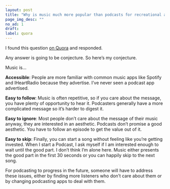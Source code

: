 ```yaml
---
layout: post
title: "Why is music much more popular than podcasts for recreational activities?"
page_img_desc: ""
no_ad: 1
draft:
label: quora
---
```


I found this question <a href="https://www.quora.com/Why-is-music-much-more-popular-than-podcasts-for-recreational-activities">on Quora</a> and responded.

Any answer is going to be conjecture. So here’s my conjecture.

Music is…

<b>Accessible</b>: People are more familiar with common music apps like Spotify and IHeartRadio because they advertise. I’ve never seen a podcast app advertised.

<b>Easy to follow</b>: Music is often repetitive, so if you care about the message, you have plenty of opportunity to hear it. Podcasters generally have a more complicated message so it’s harder to digest it.

<b>Easy to ignore</b>: Most people don’t care about the message of their music anyway, they are interested in an aesthetic. Podcasts don’t promise a good aesthetic. You have to follow an episode to get the value out of it.

<b>Easy to skip</b>: Finally, you can start a song without feeling like you’re getting invested. When I start a Podcast, I ask myself if I am interested enough to wait until the good part. I don’t think I’m alone here. Music either presents the good part in the first 30 seconds or you can happily skip to the next song.

For podcasting to progress in the future, someone will have to address these issues, either by finding more listeners who don’t care about them or by changing podcasting apps to deal with them.

